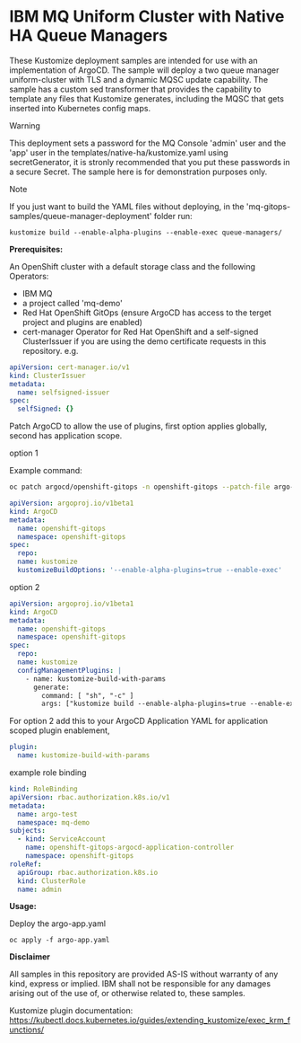 # IBM MQ Uniform Cluster with Native HA Queue Managers

These Kustomize deployment samples are intended for use with an implementation of ArgoCD. The sample will deploy a two queue manager uniform-cluster with TLS and a dynamic MQSC update capability. The sample has a custom sed transformer that provides the capability to template any files that Kustomize generates, including the MQSC that gets inserted into Kubernetes config maps.

> [!WARNING]
> This deployment sets a password for the MQ Console 'admin' user and the 'app' user in the templates/native-ha/kustomize.yaml using secretGenerator, it is stronly recommended that you put these passwords in a secure Secret. The sample here is for demonstration purposes only.

> [!NOTE]
> If you just want to build the YAML files without deploying, in the 'mq-gitops-samples/queue-manager-deployment' folder run:

```shell
kustomize build --enable-alpha-plugins --enable-exec queue-managers/
```

**Prerequisites:**

An OpenShift cluster with a default storage class and the following Operators:

- IBM MQ
- a project called 'mq-demo'
- Red Hat OpenShift GitOps (ensure ArgoCD has access to the terget project and plugins are enabled)
- cert-manager Operator for Red Hat OpenShift and a self-signed ClusterIssuer if you are using the demo certificate requests in this repository.
e.g.

```yaml
apiVersion: cert-manager.io/v1
kind: ClusterIssuer
metadata:
  name: selfsigned-issuer
spec:
  selfSigned: {}
```

Patch ArgoCD to allow the use of plugins, first option applies globally, second has application scope.

option 1  

Example command:  

```bash
oc patch argocd/openshift-gitops -n openshift-gitops --patch-file argo-patch.yaml --type=merge
```


```yaml
apiVersion: argoproj.io/v1beta1
kind: ArgoCD
metadata:
  name: openshift-gitops
  namespace: openshift-gitops
spec:
  repo:
  name: kustomize
  kustomizeBuildOptions: '--enable-alpha-plugins=true --enable-exec'
```
option 2
```yaml
apiVersion: argoproj.io/v1beta1
kind: ArgoCD
metadata:
  name: openshift-gitops
  namespace: openshift-gitops
spec:
  repo:
  name: kustomize
  configManagementPlugins: |
    - name: kustomize-build-with-params
      generate:
        command: [ "sh", "-c" ]
        args: ["kustomize build --enable-alpha-plugins=true --enable-exec" ]
```
For option 2 add this to your ArgoCD Application YAML for application scoped plugin enablement,
```yaml
plugin:
  name: kustomize-build-with-params
```

example role binding

```yaml
kind: RoleBinding
apiVersion: rbac.authorization.k8s.io/v1
metadata:
  name: argo-test
  namespace: mq-demo
subjects:
  - kind: ServiceAccount
    name: openshift-gitops-argocd-application-controller
    namespace: openshift-gitops
roleRef:
  apiGroup: rbac.authorization.k8s.io
  kind: ClusterRole
  name: admin
```

**Usage:**

Deploy the argo-app.yaml 

    oc apply -f argo-app.yaml


**Disclaimer**

All samples in this repository are provided AS-IS without warranty of any kind, express or implied.  IBM shall not be responsible for any damages arising out of the use of, or otherwise related to, these samples.


Kustomize plugin documentation: https://kubectl.docs.kubernetes.io/guides/extending_kustomize/exec_krm_functions/
